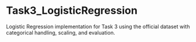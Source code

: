 # Task3_LogisticRegression
Logistic Regression implementation for Task 3 using the official dataset with categorical handling, scaling, and evaluation.

